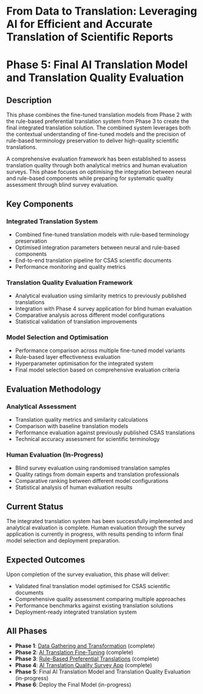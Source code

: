 # From Data to Translation: Leveraging AI for Efficient and Accurate Translation of Scientific Reports 

# Phase 5: Final AI Translation Model and Translation Quality Evaluation

## Description

This phase combines the fine-tuned translation models from Phase 2 with the rule-based preferential translation system from Phase 3 to create the final integrated translation solution. The combined system leverages both the contextual understanding of fine-tuned models and the precision of rule-based terminology preservation to deliver high-quality scientific translations.

A comprehensive evaluation framework has been established to assess translation quality through both analytical metrics and human evaluation surveys. This phase focuses on optimising the integration between neural and rule-based components while preparing for systematic quality assessment through blind survey evaluation.

## Key Components

### Integrated Translation System
- Combined fine-tuned translation models with rule-based terminology preservation
- Optimised integration parameters between neural and rule-based components
- End-to-end translation pipeline for CSAS scientific documents
- Performance monitoring and quality metrics

### Translation Quality Evaluation Framework
- Analytical evaluation using similarity metrics to previously published translations
- Integration with Phase 4 survey application for blind human evaluation
- Comparative analysis across different model configurations
- Statistical validation of translation improvements

### Model Selection and Optimisation
- Performance comparison across multiple fine-tuned model variants
- Rule-based layer effectiveness evaluation
- Hyperparameter optimisation for the integrated system
- Final model selection based on comprehensive evaluation criteria

## Evaluation Methodology

### Analytical Assessment
- Translation quality metrics and similarity calculations
- Comparison with baseline translation models
- Performance evaluation against previously published CSAS translations
- Technical accuracy assessment for scientific terminology

### Human Evaluation (In-Progress)
- Blind survey evaluation using randomised translation samples
- Quality ratings from domain experts and translation professionals
- Comparative ranking between different model configurations
- Statistical analysis of human evaluation results

## Current Status

The integrated translation system has been successfully implemented and analytical evaluation is complete. Human evaluation through the survey application is currently in progress, with results pending to inform final model selection and deployment preparation.

## Expected Outcomes

Upon completion of the survey evaluation, this phase will deliver:
- Validated final translation model optimised for CSAS scientific documents
- Comprehensive quality assessment comparing multiple approaches
- Performance benchmarks against existing translation solutions
- Deployment-ready integrated translation system

## All Phases

- **Phase 1**: [Data Gathering and Transformation](https://github.com/KevinCarr42/AI-Translation) (complete)
- **Phase 2**: [AI Translation Fine-Tuning](https://github.com/KevinCarr42/Translation-Fine-Tuning) (complete)
- **Phase 3**: [Rule-Based Preferential Translations](https://github.com/KevinCarr42/rule-based-translation) (complete)
- **Phase 4**: [AI Translation Quality Survey App](https://github.com/KevinCarr42/translation-quality-survey-app) (complete)
- **Phase 5**: Final AI Translation Model and Translation Quality Evaluation (in-progress)
- **Phase 6**: Deploy the Final Model (in-progress)
